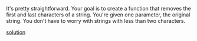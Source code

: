It's pretty straightforward. Your goal is to create a function that removes the first and last characters of a string. You're given one parameter, the original string. You don't have to worry with strings with less than two characters.

[solution](../solution/Remove/%20First/%20and/%20Last/%20Character.js)